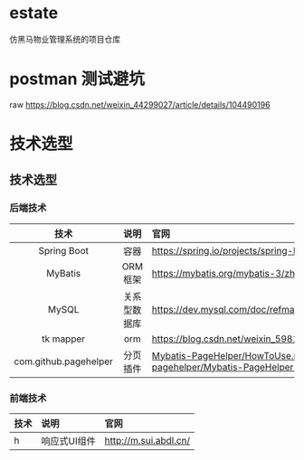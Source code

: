 # estate
仿黑马物业管理系统的项目仓库



# postman 测试避坑
raw  https://blog.csdn.net/weixin_44299027/article/details/104490196

# 技术选型
## 技术选型

### 后端技术

|         技术          |     说明     | 官网                                                         |      版本      |
| :-------------------: | :----------: | :----------------------------------------------------------- | :------------: |
|      Spring Boot      |     容器     | https://spring.io/projects/spring-boot                       | 2.1.14.RELEASE |
|        MyBatis        |   ORM 框架   | https://mybatis.org/mybatis-3/zh/index.html                  |     2.1.4      |
|         MySQL         | 关系型数据库 | https://dev.mysql.com/doc/refman/8.0/en/                     |                |
|       tk mapper       |     orm      | https://blog.csdn.net/weixin_59816940/article/details/127747890 |     2.0.4      |
| com.github.pagehelper |   分页插件   | [Mybatis-PageHelper/HowToUse.md at master · pagehelper/Mybatis-PageHelper · GitHub](https://github.com/pagehelper/Mybatis-PageHelper/blob/master/wikis/zh/HowToUse.md) |     1.2.3      |

### 前端技术

| 技术  | 说明         | 官网                  |
|:----| :----------- | :-------------------- |
| h   | 响应式UI组件 | http://m.sui.abdl.cn/ |